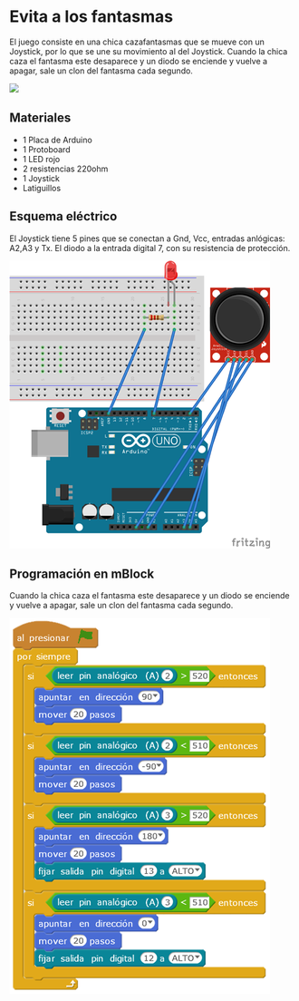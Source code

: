 # Evita a los fantasmas

El juego consiste en una chica cazafantasmas que se mueve con un Joystick, por lo que se une su movimiento al del Joystick. Cuando la chica caza el fantasma este desaparece y un diodo se enciende y vuelve a apagar, sale un clon del fantasma cada segundo.

![](practica.gif)

## Materiales

- 1 Placa de Arduino
- 1 Protoboard
- 1 LED rojo 
- 2 resistencias 220ohm
- 1 Joystick
- Latiguillos

## Esquema eléctrico

El Joystick tiene 5 pines que se conectan a Gnd, Vcc, entradas anlógicas: A2,A3 y Tx. El diodo a la entrada digital 7, con su resistencia de protección.

![](fritzing.png)

## Programación en mBlock

Cuando la chica caza el fantasma este desaparece y un diodo se enciende y vuelve a apagar, sale un clon del fantasma cada segundo.

![](mblock.png)
